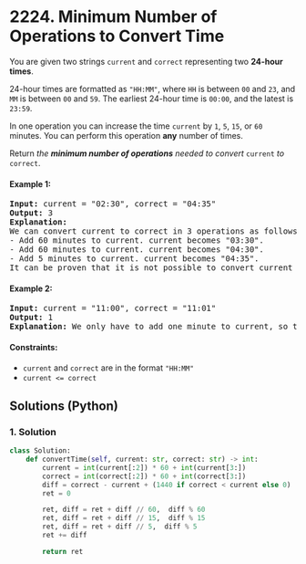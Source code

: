 # 2224. Minimum Number of Operations to Convert Time
You are given two strings `current` and `correct` representing two **24-hour times**.

24-hour times are formatted as `"HH:MM"`, where `HH` is between `00` and `23`, and `MM` is between `00` and `59`. The earliest 24-hour time is `00:00`, and the latest is `23:59`.

In one operation you can increase the time `current` by `1`, `5`, `15`, or `60` minutes. You can perform this operation **any** number of times.

Return *the **minimum number of operations** needed to convert* `current` *to* `correct`.

#### Example 1:
<pre>
<strong>Input:</strong> current = "02:30", correct = "04:35"
<strong>Output:</strong> 3
<strong>Explanation:</strong>
We can convert current to correct in 3 operations as follows:
- Add 60 minutes to current. current becomes "03:30".
- Add 60 minutes to current. current becomes "04:30".
- Add 5 minutes to current. current becomes "04:35".
It can be proven that it is not possible to convert current to correct in fewer than 3 operations.
</pre>

#### Example 2:
<pre>
<strong>Input:</strong> current = "11:00", correct = "11:01"
<strong>Output:</strong> 1
<strong>Explanation:</strong> We only have to add one minute to current, so the minimum number of operations needed is 1.
</pre>

#### Constraints:
* `current` and `correct` are in the format `"HH:MM"`
* `current <= correct`

## Solutions (Python)

### 1. Solution
```Python
class Solution:
    def convertTime(self, current: str, correct: str) -> int:
        current = int(current[:2]) * 60 + int(current[3:])
        correct = int(correct[:2]) * 60 + int(correct[3:])
        diff = correct - current + (1440 if correct < current else 0)
        ret = 0

        ret, diff = ret + diff // 60,  diff % 60
        ret, diff = ret + diff // 15,  diff % 15
        ret, diff = ret + diff // 5,  diff % 5
        ret += diff

        return ret
```
